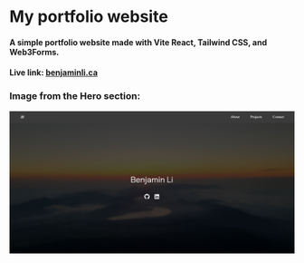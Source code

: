 # My portfolio website
#### A simple portfolio website made with Vite React, Tailwind CSS, and Web3Forms. 
#### Live link: [benjaminli.ca](https://benjaminli.ca)

### Image from the Hero section:
![Hero  section image](/public/images/Herosection.png 'Hero section')

